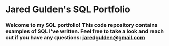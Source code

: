 # Jared Gulden's SQL Portfolio
### Welcome to my SQL portfolio! This code repository contains examples of SQL I've written. Feel free to take a look and reach out if you have any questions: jaredgulden@gmail.com
